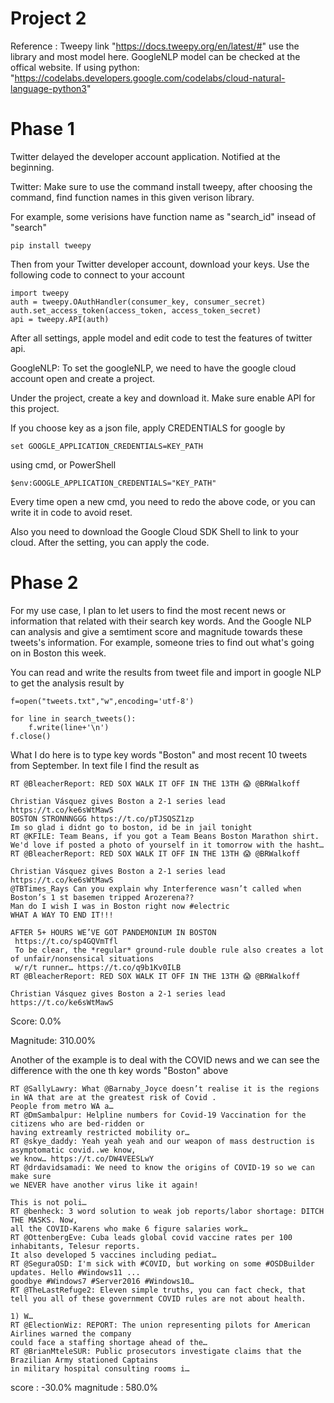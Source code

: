 # Project 2
Reference : Tweepy link "https://docs.tweepy.org/en/latest/#" use the library and most model here. GoogleNLP model can be checked at the offical website. If using python: "https://codelabs.developers.google.com/codelabs/cloud-natural-language-python3"
# Phase 1
Twitter delayed the developer account application. Notified at the beginning.

Twitter:
Make sure to use the command install tweepy, after choosing the command, find function names in this given verison library.

For example, some verisions have function name as "search_id" insead of "search"
```
pip install tweepy
```
Then from your Twitter developer account, download your keys. Use the following code to connect to your account
```
import tweepy
auth = tweepy.OAuthHandler(consumer_key, consumer_secret)
auth.set_access_token(access_token, access_token_secret)
api = tweepy.API(auth)
```
After all settings, apple model and edit code to test the features of twitter api.

GoogleNLP:
To set the googleNLP, we need to have the google cloud account open and create a project. 

Under the project, create a key and download it. Make sure enable API for this project.

If you choose key as a json file, apply CREDENTIALS for google by
```
set GOOGLE_APPLICATION_CREDENTIALS=KEY_PATH
```
using cmd, or PowerShell
```
$env:GOOGLE_APPLICATION_CREDENTIALS="KEY_PATH"
```
Every time open a new cmd, you need to redo the above code, or you can write it in code to avoid reset.

Also you need to download the Google Cloud SDK Shell to link to your cloud. After the setting, you can apply the code.
# Phase 2
For my use case, I plan to let users to find the most recent news or information that related with their search key words. And the Google NLP can analysis and give a semtiment score and magnitude towards these tweets's  information. For example, someone tries to find out what's going on in Boston this week.

You can read and write the results from tweet file and import in google NLP to get the analysis result by
```
f=open("tweets.txt","w",encoding='utf-8')
     
for line in search_tweets():
    f.write(line+'\n')
f.close()
```
What I do here is to type key words "Boston" and most recent 10 tweets from September.
In text file I find the result as

```
RT @BleacherReport: RED SOX WALK IT OFF IN THE 13TH 😱 @BRWalkoff

Christian Vásquez gives Boston a 2-1 series lead https://t.co/ke6sWtMawS
BOSTON STRONNNGGG https://t.co/pTJSQSZ1zp
Im so glad i didnt go to boston, id be in jail tonight
RT @KFILE: Team Beans, if you got a Team Beans Boston Marathon shirt. 
We'd love if posted a photo of yourself in it tomorrow with the hasht…
RT @BleacherReport: RED SOX WALK IT OFF IN THE 13TH 😱 @BRWalkoff

Christian Vásquez gives Boston a 2-1 series lead https://t.co/ke6sWtMawS
@TBTimes_Rays Can you explain why Interference wasn’t called when Boston’s 1 st basemen tripped Arozerena??
Man do I wish I was in Boston right now #electric
WHAT A WAY TO END IT!!!

AFTER 5+ HOURS WE’VE GOT PANDEMONIUM IN BOSTON 
 https://t.co/sp4GQVmTfl
 To be clear, the *regular* ground-rule double rule also creates a lot of unfair/nonsensical situations 
 w/r/t runner… https://t.co/q9b1Kv0ILB
RT @BleacherReport: RED SOX WALK IT OFF IN THE 13TH 😱 @BRWalkoff

Christian Vásquez gives Boston a 2-1 series lead https://t.co/ke6sWtMawS

```
Score: 0.0%

Magnitude: 310.00%

Another of the example is to deal with the COVID news and we can see the difference with the one th key words "Boston" above
```
RT @SallyLawry: What @Barnaby_Joyce doesn’t realise it is the regions in WA that are at the greatest risk of Covid .
People from metro WA a…
RT @DmSambalpur: Helpline numbers for Covid-19 Vaccination for the  citizens who are bed-ridden or 
having extreamly restricted mobility or…
RT @skye_daddy: Yeah yeah yeah and our weapon of mass destruction is asymptomatic covid..we know, 
we know… https://t.co/DW4VEESLwY
RT @drdavidsamadi: We need to know the origins of COVID-19 so we can make sure 
we NEVER have another virus like it again!

This is not poli…
RT @benheck: 3 word solution to weak job reports/labor shortage: DITCH THE MASKS. Now, 
all the COVID-Karens who make 6 figure salaries work…
RT @OttenbergEve: Cuba leads global covid vaccine rates per 100 inhabitants, Telesur reports. 
It also developed 5 vaccines including pediat…
RT @SeguraOSD: I'm sick with #COVID, but working on some #OSDBuilder updates. Hello #Windows11 ... 
goodbye #Windows7 #Server2016 #Windows10…
RT @TheLastRefuge2: Eleven simple truths, you can fact check, that tell you all of these government COVID rules are not about health.

1) W…
RT @ElectionWiz: REPORT: The union representing pilots for American Airlines warned the company 
could face a staffing shortage ahead of the…
RT @BrianMteleSUR: Public prosecutors investigate claims that the Brazilian Army stationed Captains 
in military hospital consulting rooms i…
```

score     : -30.0%
magnitude : 580.0%


